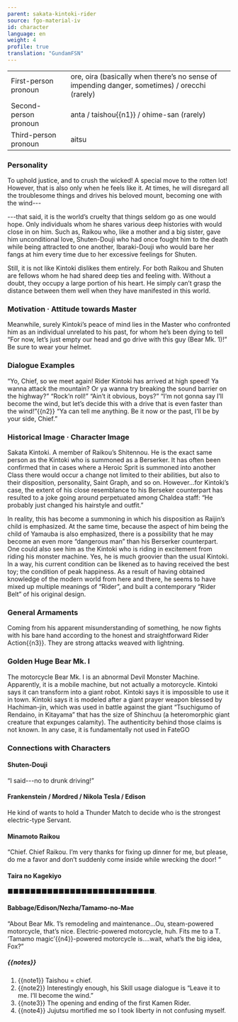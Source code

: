 ```yaml
---
parent: sakata-kintoki-rider
source: fgo-material-iv
id: character
language: en
weight: 4
profile: true
translation: "GundamFSN"
---
```


<table>
  <tr><td>First-person pronoun</td><td>ore, oira (basically when there’s no sense of impending danger, sometimes) / orecchi (rarely)</td></tr>
  <tr><td>Second-person pronoun</td><td>anta / taishou{{n1}} / ohime-san (rarely)</td></tr>
  <tr><td>Third-person pronoun</td><td>aitsu</td></tr>
</table>

### Personality

To uphold justice, and to crush the wicked!
A special move to the rotten lot!
However, that is also only when he feels like it. At times, he will disregard all the troublesome things and drives his beloved mount, becoming one with the wind---

---that said, it is the world’s cruelty that things seldom go as one would hope. Only individuals whom he shares various deep histories with would close in on him. Such as, Raikou who, like a mother and a big sister, gave him unconditional love, Shuten-Douji who had once fought him to the death while being attracted to one another, Ibaraki-Douji who would bare her fangs at him every time due to her excessive feelings for Shuten.

Still, it is not like Kintoki dislikes them entirely. For both Raikou and Shuten are fellows whom he had shared deep ties and feeling with. Without a doubt, they occupy a large portion of his heart. He simply can’t grasp the distance between them well when they have manifested in this world.

### Motivation · Attitude towards Master

Meanwhile, surely Kintoki’s peace of mind lies in the Master who confronted him as an individual unrelated to his past, for whom he’s been dying to tell “For now, let’s just empty our head and go drive with this guy (Bear Mk. 1)!”
Be sure to wear your helmet.

### Dialogue Examples

“Yo, Chief, so we meet again! Rider Kintoki has arrived at high speed! Ya wanna attack the mountain? Or ya wanna try breaking the sound barrier on the highway?”
“Rock’n roll!”
“Ain’t it obvious, boys?”
“I’m not gonna say I’ll become the wind, but let’s decide this with a drive that is even faster than the wind!”{{n2}}
“Ya can tell me anything. Be it now or the past, I’ll be by your side, Chief.”

### Historical Image · Character Image

Sakata Kintoki. A member of Raikou’s Shitennou.
He is the exact same person as the Kintoki who is summoned as a Berserker.
It has often been confirmed that in cases where a Heroic Sprit is summoned into another Class there would occur a change not limited to their abilities, but also to their disposition, personality, Saint Graph, and so on. However…for Kintoki’s case, the extent of his close resemblance to his Berseker counterpart has resulted to a joke going around perpetuated among Chaldea staff: “He probably just changed his hairstyle and outfit.”

In reality, this has become a summoning in which his disposition as Raijin’s child is emphasized.
At the same time, because the aspect of him being the child of Yamauba is also emphasized, there is a possibility that he may become an even more “dangerous man” than his Berserker counterpart.
One could also see him as the Kintoki who is riding in excitement from riding his monster machine.
Yes, he is much groovier than the usual Kintoki.
In a way, his current condition can be likened as to having received the best toy; the condition of peak happiness.
As a result of having obtained knowledge of the modern world from here and there, he seems to have mixed up multiple meanings of “Rider”, and built a contemporary “Rider Belt” of his original design.

### General Armaments

Coming from his apparent misunderstanding of something, he now fights with his bare hand according to the honest and straightforward Rider Action{{n3}}.
They are strong attacks weaved with lightning.

### Golden Huge Bear Mk. I

The motorcycle Bear Mk. I is an abnormal Devil Monster Machine.
Apparently, it is a mobile machine, but not actually a motorcycle.
Kintoki says it can transform into a giant robot.
Kintoki says it is impossible to use it in town.
Kintoki says it is modeled after a giant prayer weapon blessed by Hachiman-jin, which was used in battle against the giant “Tsuchigumo of Rendaino, in Kitayama” that has the size of Shinchuu (a heteromorphic giant creature that expunges calamity).
The authenticity behind those claims is not known.
In any case, it is fundamentally not used in FateGO

### Connections with Characters

#### Shuten-Douji

“I said---no to drunk driving!”

#### Frankenstein / Mordred / Nikola Tesla / Edison

He kind of wants to hold a Thunder Match to decide who is the strongest electric-type Servant.

#### Minamoto Raikou

“Chief. Chief Raikou. I’m very thanks for fixing up dinner for me, but please, do me a favor and don’t suddenly come inside while wrecking the door! ”

#### Taira no Kagekiyo

■■■■■■■■■■■■■■■■■■■■■■■■■■.

#### Babbage/Edison/Nezha/Tamamo-no-Mae

“About Bear Mk. 1’s remodeling and maintenance…Ou, steam-powered motorcycle, that’s nice. Electric-powered motorcycle, huh. Fits me to a T. ‘Tamamo magic’{{n4}}-powered motorcycle is….wait, what’s the big idea, Fox?”

##### {{notes}}

1. {{note1}} Taishou = chief.
2. {{note2}} Interestingly enough, his Skill usage dialogue is “Leave it to me. I’ll become the wind.”
3. {{note3}} The opening and ending of the first Kamen Rider.
4. {{note4}} Jujutsu mortified me so I took liberty in not confusing myself.
